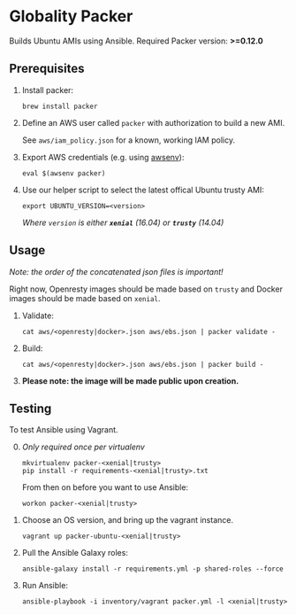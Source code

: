 # Globality Packer

Builds Ubuntu AMIs using Ansible.
Required Packer version: **>=0.12.0**

## Prerequisites

 1. Install packer:

        brew install packer

 2. Define an AWS user called `packer` with authorization to build a new AMI.

    See `aws/iam_policy.json` for a known, working IAM policy.

 3. Export AWS credentials (e.g. using [awsenv](https://github.com/locationlabs/awsenv)):

        eval $(awsenv packer)

 4. Use our helper script to select the latest offical Ubuntu trusty AMI:
        
        export UBUNTU_VERSION=<version>

    _Where `version` is either **`xenial`** (16.04) or **`trusty`** (14.04)_

## Usage

_Note: the order of the concatenated json files is important!_

Right now, Openresty images should be made based on `trusty` and Docker images should be made based on `xenial`.

 1. Validate:

        cat aws/<openresty|docker>.json aws/ebs.json | packer validate -

 2. Build:

        cat aws/<openresty|docker>.json aws/ebs.json | packer build -

 3. **Please note: the image will be made public upon creation.**

## Testing

To test Ansible using Vagrant.

 0. _Only required once per virtualenv_

        mkvirtualenv packer-<xenial|trusty>
        pip install -r requirements-<xenial|trusty>.txt

    From then on before you want to use Ansible:
    
        workon packer-<xenial|trusty>

 1. Choose an OS version, and bring up the vagrant instance.

        vagrant up packer-ubuntu-<xenial|trusty>

 2. Pull the Ansible Galaxy roles:

        ansible-galaxy install -r requirements.yml -p shared-roles --force

 3. Run Ansible:

        ansible-playbook -i inventory/vagrant packer.yml -l <xenial|trusty>
